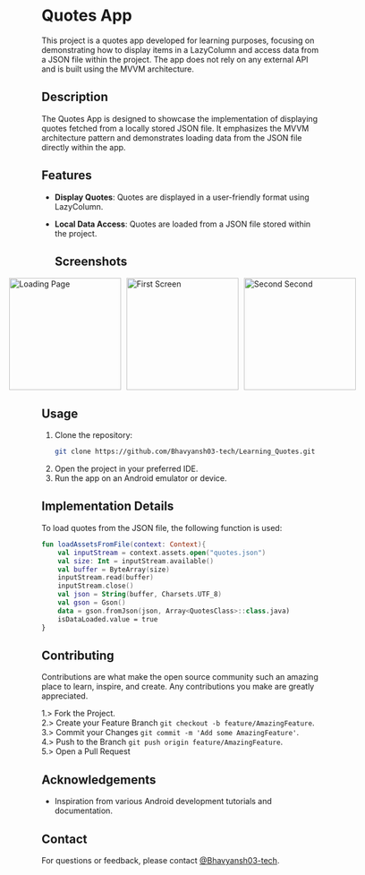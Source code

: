 # Quotes App

This project is a quotes app developed for learning purposes, focusing on demonstrating how to display items in a LazyColumn and access data from a JSON file within the project. The app does not rely on any external API and is built using the MVVM architecture.

## Description

The Quotes App is designed to showcase the implementation of displaying quotes fetched from a locally stored JSON file. It emphasizes the MVVM architecture pattern and demonstrates loading data from the JSON file directly within the app.

## Features

- **Display Quotes**: Quotes are displayed in a user-friendly format using LazyColumn.
- **Local Data Access**: Quotes are loaded from a JSON file stored within the project.

  ## Screenshots

<div style="display: flex; justify-content: center; align-items: center;">
    <img src="https://github.com/Bhavyansh03-tech/Learning_Quotes/assets/96388594/bd389393-619c-4be2-8b76-90e66e7a8e6b" alt="Loading Page" style="width: 200px; height: auto; margin-right: 10px;">
    <img src="https://github.com/Bhavyansh03-tech/Learning_Quotes/assets/96388594/37cd172b-fd4c-436a-a39d-6583d4d142f8" alt="First Screen" style="width: 200px; height: auto; margin-right: 10px;">
    <img src="https://github.com/Bhavyansh03-tech/Learning_Quotes/assets/96388594/5e6a740c-26c2-4c27-8e40-a07727b47b05" alt="Second Second" style="width: 200px; height: auto;">
</div>

## Usage

1. Clone the repository:
    ```bash
    git clone https://github.com/Bhavyansh03-tech/Learning_Quotes.git
    ```
2. Open the project in your preferred IDE.
3. Run the app on an Android emulator or device.

## Implementation Details

To load quotes from the JSON file, the following function is used:

```kotlin
fun loadAssetsFromFile(context: Context){
    val inputStream = context.assets.open("quotes.json")
    val size: Int = inputStream.available()
    val buffer = ByteArray(size)
    inputStream.read(buffer)
    inputStream.close()
    val json = String(buffer, Charsets.UTF_8)
    val gson = Gson()
    data = gson.fromJson(json, Array<QuotesClass>::class.java)
    isDataLoaded.value = true
}
```

## Contributing

Contributions are what make the open source community such an amazing place to learn, inspire, and create. Any contributions you make are greatly appreciated.

1.> Fork the Project.\
2.> Create your Feature Branch `git checkout -b feature/AmazingFeature`.\
3.> Commit your Changes `git commit -m 'Add some AmazingFeature'`.\
4.> Push to the Branch `git push origin feature/AmazingFeature`.\
5.> Open a Pull Request

## Acknowledgements

- Inspiration from various Android development tutorials and documentation.
## Contact

For questions or feedback, please contact [@Bhavyansh03-tech](https://github.com/Bhavyansh03-tech).
